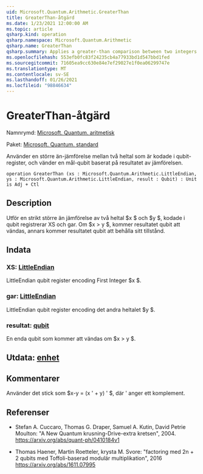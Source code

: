 ```yaml
---
uid: Microsoft.Quantum.Arithmetic.GreaterThan
title: GreaterThan-åtgärd
ms.date: 1/23/2021 12:00:00 AM
ms.topic: article
qsharp.kind: operation
qsharp.namespace: Microsoft.Quantum.Arithmetic
qsharp.name: GreaterThan
qsharp.summary: Applies a greater-than comparison between two integers encoded into qubit registers, flipping a target qubit based on the result of the comparison.
ms.openlocfilehash: 553efb0fc83f24235cb4a77933bd1d547bbd1fed
ms.sourcegitcommit: 71605ea9cc630e84e7ef29027e1f0ea06299747e
ms.translationtype: MT
ms.contentlocale: sv-SE
ms.lasthandoff: 01/26/2021
ms.locfileid: "98846634"
---
```

# <a name="greaterthan-operation"></a>GreaterThan-åtgärd

Namnrymd: [Microsoft. Quantum. aritmetisk](xref:Microsoft.Quantum.Arithmetic)

Paket: [Microsoft. Quantum. standard](https://nuget.org/packages/Microsoft.Quantum.Standard)


Använder en större än-jämförelse mellan två heltal som är kodade i qubit-register, och vänder en mål-qubit baserat på resultatet av jämförelsen.

```qsharp
operation GreaterThan (xs : Microsoft.Quantum.Arithmetic.LittleEndian, ys : Microsoft.Quantum.Arithmetic.LittleEndian, result : Qubit) : Unit is Adj + Ctl
```


## <a name="description"></a>Description

Utför en strikt större än jämförelse av två heltal $x $ och $y $, kodade i qubit registrerar XS och gar. Om $x > y $, kommer resultatet qubit att vändas, annars kommer resultatet qubit att behålla sitt tillstånd.

## <a name="input"></a>Indata

### <a name="xs--littleendian"></a>XS: [LittleEndian](xref:Microsoft.Quantum.Arithmetic.LittleEndian)

LittleEndian qubit register encoding First Integer $x $.


### <a name="ys--littleendian"></a>gar: [LittleEndian](xref:Microsoft.Quantum.Arithmetic.LittleEndian)

LittleEndian qubit register encoding det andra heltalet $y $.


### <a name="result--qubit"></a>resultat: [qubit](xref:microsoft.quantum.lang-ref.qubit)

En enda qubit som kommer att vändas om $x > y $.



## <a name="output--unit"></a>Utdata: [enhet](xref:microsoft.quantum.lang-ref.unit)



## <a name="remarks"></a>Kommentarer

Använder det stick som $x-y = (x ' + y) ' $, där ' anger ett komplement.

## <a name="references"></a>Referenser

- Stefan A. Cuccaro, Thomas G. Draper, Samuel A. Kutin, David Petrie Moulton: "A New Quantum krusning-Drive-extra kretsen", 2004.
  https://arxiv.org/abs/quant-ph/0410184v1

- Thomas Haener, Martin Roetteler, krysta M. Svore: "factoring med 2n + 2 qubits med Toffoli-baserad modulär multiplikation", 2016 https://arxiv.org/abs/1611.07995